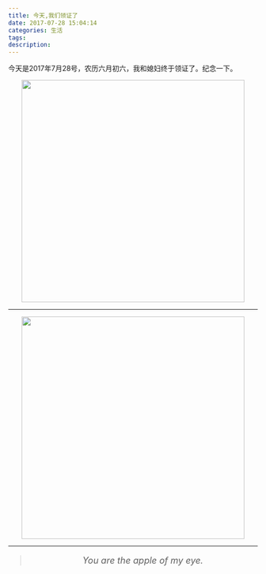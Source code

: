 ```yaml
---
title: 今天,我们领证了
date: 2017-07-28 15:04:14
categories: 生活
tags:
description:
---
```

今天是2017年7月28号，农历六月初六，我和媳妇终于领证了。纪念一下。
<div style="text-align:center;">
    <img src="https://s1.ax1x.com/2018/12/13/Ft57mF.jpg" width="450px" />
    <hr>
    <img src="https://s1.ax1x.com/2018/12/13/Ft5oOU.jpg" width="450px" />
</div>  

------------------------  


> <p style="text-align:center;font-size:18px;"><i>You are the apple of my eye.</i></p>